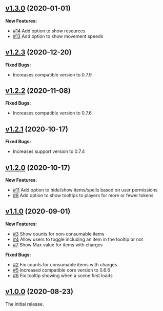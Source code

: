 ## [v1.3.0](https://github.com/illandril/FoundryVTT-token-tooltips/releases/tag/v1.3.0) (2020-01-01)
**New Features:**
* [\#14](https://github.com/illandril/FoundryVTT-token-tooltips/issues/14) Add option to show resources
* [\#13](https://github.com/illandril/FoundryVTT-token-tooltips/issues/13) Add option to show movement speeds

## [v1.2.3](https://github.com/illandril/FoundryVTT-token-tooltips/releases/tag/v1.2.3) (2020-12-20)
**Fixed Bugs:**
* Increases compatible version to 0.7.9

## [v1.2.2](https://github.com/illandril/FoundryVTT-token-tooltips/releases/tag/v1.2.2) (2020-11-08)
**Fixed Bugs:**
* Increases compatible version to 0.7.6

## [v1.2.1](https://github.com/illandril/FoundryVTT-token-tooltips/releases/tag/v1.2.1) (2020-10-17)
**Fixed Bugs:**
* Increases support version to 0.7.4

## [v1.2.0](https://github.com/illandril/FoundryVTT-token-tooltips/releases/tag/v1.2.0) (2020-10-17)
**New Features:**
* [\#11](https://github.com/illandril/FoundryVTT-token-tooltips/issues/11) Add option to hide/show items/spells based on user permissions
* [\#8](https://github.com/illandril/FoundryVTT-token-tooltips/issues/8) Add option to show tooltips to players for more or fewer tokens

## [v1.1.0](https://github.com/illandril/FoundryVTT-token-tooltips/releases/tag/v1.1.0) (2020-09-01)
**New Features:**
* [\#3](https://github.com/illandril/FoundryVTT-token-tooltips/issues/3) Show counts for non-consumable items
* [\#4](https://github.com/illandril/FoundryVTT-token-tooltips/issues/4) Allow users to toggle including an item in the tooltip or not
* [\#7](https://github.com/illandril/FoundryVTT-token-tooltips/issues/7) Show Max value for items with charges

**Fixed Bugs:**
* [\#2](https://github.com/illandril/FoundryVTT-token-tooltips/issues/2) Fix counts for consumable items with charges
* [\#5](https://github.com/illandril/FoundryVTT-token-tooltips/issues/5) Increased compatible core version to 0.6.6
* [\#6](https://github.com/illandril/FoundryVTT-token-tooltips/issues/6) Fix tooltip showing when a scene first loads

## [v1.0.0](https://github.com/illandril/FoundryVTT-token-tooltips/releases/tag/v1.0.0) (2020-08-23)
The initial release.
